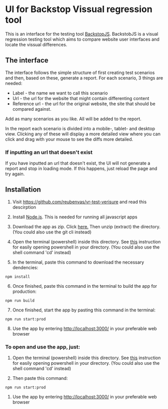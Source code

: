 # UI for Backstop Vissual regression tool

This is an interface for the testing tool [BackstopJS](https://garris.github.io/BackstopJS/). BackstobJS is a visual regression testing tool which aims to compare website user interfaces and locate the vissual differences.

## The interface

The interface follows the simple structure of first creating test scenarios and then, based on these, generate a report. For each scenario, 3 things are needed:

- Label - the name we want to call this scenario
- Url - the url for the website that might contain differenting content
- Reference url - the url for the original website, the site that should be compared against.

Add as many scenarios as you like. All will be added to the report.

In the report each scenario is divided into a mobile-, tablet- and desktop view. Clicking any of these will display a more detailed view where you can click and drag with your mouse to see the diffs more detailed.

### If inputting an url that doesn't exist

If you have inputted an url that doesn't exist, the UI will not generate a report and stop in loading mode. If this happens, just reload the page and try again.

## Installation

1. Visit <https://github.com/reubenvas/vr-test-verisure> and read this descirption

2. Install [Node.js](https://nodejs.org/en/). This is needed for running all javascript apps

3. Download the app as zip. Click [here.](https://github.com/reubenvas/vr-test-verisure/archive/master.zip) Then unzip (extract) the directory. (You could also use the git cli instead)

4. Open the terminal (powershell) inside this directory. See [this](https://www.addictivetips.com/windows-tips/open-powershell-in-a-specific-location/) instruction for easily opening powershell in your directory. (You could also use the shell command 'cd' instead)

5. In the terminal, paste this command to download the necessary dendencies:

```npm
npm install
```

6. Once finished, paste this command in the terminal to build the app for production:

```npm
npm run build
```

7. Once finished, start the app by pasting this command in the terminal:

```npm
npm run start:prod
```

8. Use the app by entering <http://localhost:3000/> in your preferable web browser

### To open and use the app, just:

1. Open the terminal (powershell) inside this directory. See [this](https://www.addictivetips.com/windows-tips/open-powershell-in-a-specific-location/) instruction for easily opening powershell in your directory. (You could also use the shell command 'cd' instead)

2. Then paste this command:

```npm
npm run start:prod
```

1. Use the app by entering <http://localhost:3000/> in your preferable web browser
